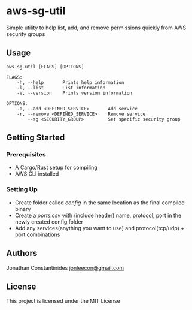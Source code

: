 # aws-sg-util

Simple utility to help list, add, and remove permissions quickly from AWS security groups

## Usage
```
aws-sg-util [FLAGS] [OPTIONS]

FLAGS:
    -h, --help       Prints help information
    -l, --list       List information
    -V, --version    Prints version information

OPTIONS:
    -a, --add <DEFINED_SERVICE>       Add service
    -r, --remove <DEFINED_SERVICE>    Remove service
        --sg <SECURITY_GROUP>         Set specific security group
```
## Getting Started
### Prerequisites
- A Cargo/Rust setup for compiling
- AWS CLI installed

### Setting Up
- Create folder called *config* in the same location as the final compiled binary
- Create a *ports.csv* with (include header) name, protocol, port in the newly created config folder
- Add any services(anything you want to use) and protocol(tcp/udp) + port combinations

## Authors
Jonathan Constantinides <jonleecon@gmail.com>

## License
This project is licensed under the MIT License
